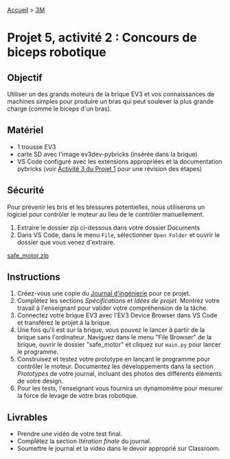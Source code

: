 [Accueil](./index.md) > [3M](./accueil3M.md#projet-5--systèmes-mécaniques)

# Projet 5, activité 2 : Concours de biceps robotique

## Objectif

Utiliser un des grands moteurs de la brique EV3 et vos connaissances de machines simples pour produire un bras qui peut soulever la plus grande charge (comme le biceps d'un bras).

## Matériel

- 1 trousse EV3
- carte SD avec l'image ev3dev-pybricks (insérée dans la brique)
- VS Code configuré avec les extensions appropriées et la documentation pybricks (voir [Activité 3 du Projet 1](./p1-3m_act3.md) pour une révision des étapes)

## Sécurité

Pour prévenir les bris et les blessures potentielles, nous utiliserons un logiciel pour contrôler le moteur au lieu de le contrôler manuellement.

1. Extraire le dossier zip ci-dessous dans votre dossier Documents
1. Dans VS Code, dans le menu `File`, sélectionner `Open Folder` et ouvrir le dossier que vous venez d'extraire.

[safe_motor.zip](./assets/code/pybricks/safe_motor.zip)

## Instructions

1. Créez-vous une copie du [Journal d'ingénierie](https://docs.google.com/document/d/10qXbG6t7gSBiXH1rWh8tamR85JPlqGgy0t4OaY0Sv2M/view) pour ce projet.
1. Complétez les sections _Spécifications_ et _Idées de projet_. Montrez votre travail à l'enseignant pour valider votre compréhension de la tâche.
1. Connectez votre brique EV3 avec l'EV3 Device Browser dans VS Code et transférez le projet à la brique.
1. Une fois qu'il est sur la brique, vous pouvez le lancer à partir de la brique sans l'ordinateur. Naviguez dans le menu "File Browser" de la brique, ouvrir le dossier "safe_motor" et cliquez sur `main.py` pour lancer le programme.
1. Construisez et testez votre prototype en lançant le programme pour contrôler le moteur. Documentez les développements dans la section _Prototypes_ de votre journal, incluant des photos des différents éléments de votre design.
1. Pour les tests, l'enseignant vous fournira un dynamomètre pour mesurer la force de levage de votre bras robotique.

## Livrables

- Prendre une vidéo de votre test final.
- Complétez la section _Itération finale_ du journal.
- Soumettre le journal et la vidéo dans le devoir approprié sur Classroom.
